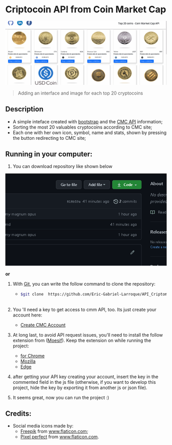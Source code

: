 # Criptocoin API from Coin Market Cap

<center>

![](./img/cmcAPI.gif)

</center>

> Adding an interface and image for each top 20 cryptocoins 

## Description

* A simple inteface created with [bootstrap](https://getbootstrap.com/docs/5.1/getting-started/introduction/) and the [CMC API](https://coinmarketcap.com/api/) information;
* Sorting the most 20 valuables cryptocoins according to CMC site;
* Each one with her own icon, symbol, name and stats, shown by pressing the button redirecting to CMC site;

## Running in your computer:

  1. You can download repository like shown below

<center>

![](./img/HowToDownloadRepo.gif)

</center>

**or**

  1. With [Git](https://git-scm.com/), you can write the follow command to clone the repository:
      - ```bash
        $git clone  https://github.com/Eric-Gabriel-Larroque/API_Criptomoeda_JS.git    
  
  2. You 'll need a key to get access to cmm API, too. Its just create your account here:
     - [Create CMC Account](https://coinmarketcap.com/api/)  
  
  3. At long last, to avoid API request issues, you'll need to install the follow extension from ([Moesif](https://www.moesif.com/?int_source=corsextension)). Keep the extension on while running the project:
       - [for Chrome](https://chrome.google.com/webstore/detail/moesif-origin-cors-change/digfbfaphojjndkpccljibejjbppifbc)
       - [Mozilla](https://addons.mozilla.org/pt-BR/firefox/addon/moesif-origin-cors-changer1/)
       - [Edge](https://microsoftedge.microsoft.com/addons/detail/cors-unblock/hkjklmhkbkdhlgnnfbbcihcajofmjgbh)
  
  4. after getting your API key creating your account, insert the key in the commented field in the js file (otherwise, if you want to develop this project, hide the key by exporting it from another js or json file).
  5. It seems great, now you can run the project :)



## Credits:

- Social media icons made by:
  - <div><a href="https://www.freepik.com" title="Freepik">Freepik</a> from <a href="https://www.flaticon.com/br/" title="Flaticon">www.flaticon.com</a>;</div>
  - <div><a href="https://www.flaticon.com/br/autores/pixel-perfect" title="Pixel perfect">Pixel perfect</a> from <a href="https://www.flaticon.com/br/" title="Flaticon">www.flaticon.com</a>.</div>

